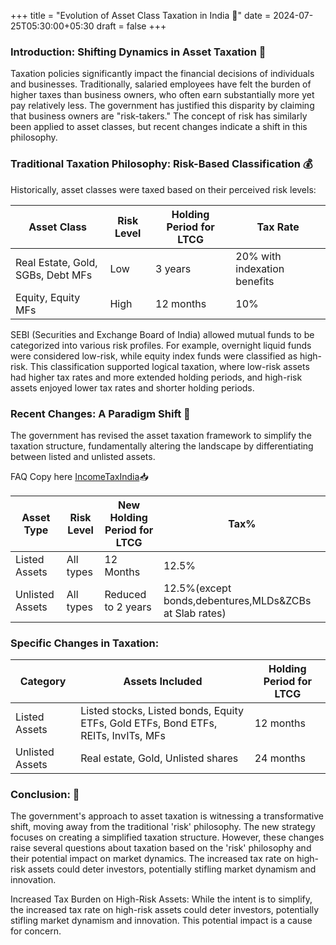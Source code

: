 +++ 
title = "Evolution of Asset Class Taxation in India 🚀" 
date = 2024-07-25T05:30:00+05:30 
draft = false 
+++

### Introduction: Shifting Dynamics in Asset Taxation 🔄

Taxation policies significantly impact the financial decisions of individuals and businesses. Traditionally, salaried employees have felt the burden of higher taxes than business owners, who often earn substantially more yet pay relatively less. The government has justified this disparity by claiming that business owners are "risk-takers." The concept of risk has similarly been applied to asset classes, but recent changes indicate a shift in this philosophy.

### Traditional Taxation Philosophy: Risk-Based Classification 💰 

Historically, asset classes were taxed based on their perceived risk levels:

| **Asset Class**               | **Risk Level** | **Holding Period for LTCG** | **Tax Rate**                  |
|-------------------------------|----------------|-----------------------------|-------------------------------|
| Real Estate, Gold, SGBs, Debt MFs | Low            | 3 years                     | 20% with indexation benefits  |
| Equity, Equity MFs             | High           | 12 months                   | 10%                           |

SEBI (Securities and Exchange Board of India) allowed mutual funds to be categorized into various risk profiles. For example, overnight liquid funds were considered low-risk, while equity index funds were classified as high-risk. This classification supported logical taxation, where low-risk assets had higher tax rates and more extended holding periods, and high-risk assets enjoyed lower tax rates and shorter holding periods.

### Recent Changes: A Paradigm Shift 🔄

The government has revised the asset taxation framework to simplify the taxation structure, fundamentally altering the landscape by differentiating between listed and unlisted assets.

FAQ Copy here [IncomeTaxIndia](https://incometaxindia.gov.in/Lists/Latest%20News/Attachments/673/FAQs%20-New-Capital-Gains-Taxation-regime.pdf)📥

| **Asset Type**     | **Risk Level**     | **New Holding Period for LTCG** |**Tax%** |
|--------------------|--------------------|---------------------------------|---------|
| Listed Assets      | All types          | 12 Months                       |12.5%    |
| Unlisted Assets    | All types          | Reduced to 2 years              |12.5%(except bonds,debentures,MLDs&ZCBs at Slab rates)|


### Specific Changes in Taxation:

| **Category**       | **Assets Included**                                                                                                     | **Holding Period for LTCG** |
|--------------------|------------------------------------------------------------------------------------------------------------------------|-----------------------------|
| Listed Assets      | Listed stocks, Listed bonds, Equity ETFs, Gold ETFs, Bond ETFs, REITs, InvITs, MFs                                           | 12 months                   |
| Unlisted Assets    | Real estate, Gold, Unlisted shares                                                                                           | 24 months                   |

### Conclusion: 📝

The government's approach to asset taxation is witnessing a transformative shift, moving away from the traditional 'risk' philosophy. The new strategy focuses on creating a simplified taxation structure. However, these changes raise several questions about taxation based on the 'risk' philosophy and their potential impact on market dynamics. The increased tax rate on high-risk assets could deter investors, potentially stifling market dynamism and innovation.

Increased Tax Burden on High-Risk Assets: While the intent is to simplify, the increased tax rate on high-risk assets could deter investors, potentially stifling market dynamism and innovation. This potential impact is a cause for concern.
